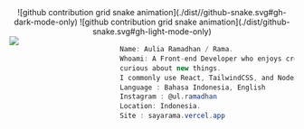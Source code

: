 <div align="center">
  ![github contribution grid snake animation](./dist//github-snake.svg#gh-dark-mode-only)
  ![github contribution grid snake animation](./dist/github-snake.svg#gh-light-mode-only)
</div>

<img align="left" src="https://i.imgur.com/JvFFGQA.png" width="195px"/> 

```csharp
Name: Aulia Ramadhan / Rama. 
Whoami: A Front-end Developer who enjoys creating side projects and
curious about new things.
I commonly use React, TailwindCSS, and NodeJS in my work.
Language : Bahasa Indonesia, English 
Instagram : @ul.ramadhan
Location: Indonesia.
Site : sayarama.vercel.app

```


